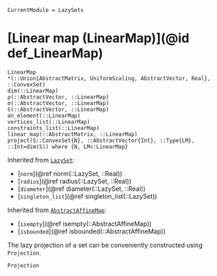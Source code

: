 ```@meta
CurrentModule = LazySets
```

# [Linear map (LinearMap)](@id def_LinearMap)

```@docs
LinearMap
*(::Union{AbstractMatrix, UniformScaling, AbstractVector, Real}, ::ConvexSet)
dim(::LinearMap)
ρ(::AbstractVector, ::LinearMap)
σ(::AbstractVector, ::LinearMap)
∈(::AbstractVector, ::LinearMap)
an_element(::LinearMap)
vertices_list(::LinearMap)
constraints_list(::LinearMap)
linear_map(::AbstractMatrix, ::LinearMap)
project(S::ConvexSet{N}, ::AbstractVector{Int}, ::Type{LM}, ::Int=dim(S)) where {N, LM<:LinearMap}
```
Inherited from [`LazySet`](@ref):
* [`norm`](@ref norm(::LazySet, ::Real))
* [`radius`](@ref radius(::LazySet, ::Real))
* [`diameter`](@ref diameter(::LazySet, ::Real))
* [`singleton_list`](@ref singleton_list(::LazySet))

Inherited from [`AbstractAffineMap`](@ref):
* [`isempty`](@ref isempty(::AbstractAffineMap))
* [`isbounded`](@ref isbounded(::AbstractAffineMap))

The lazy projection of a set can be conveniently constructed using `Projection`.

```@docs
Projection
```
